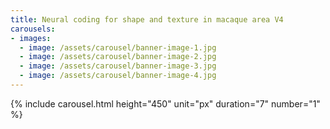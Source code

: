 ```yaml
---
title: Neural coding for shape and texture in macaque area V4
carousels:
- images: 
  - image: /assets/carousel/banner-image-1.jpg
  - image: /assets/carousel/banner-image-2.jpg
  - image: /assets/carousel/banner-image-3.jpg
  - image: /assets/carousel/banner-image-4.jpg
---
```


{% include carousel.html height="450" unit="px" duration="7" number="1" %}

